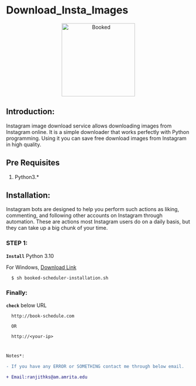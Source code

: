 # Download_Insta_Images


<p align="center">
  <img width="200" src="https://upload.wikimedia.org/wikipedia/commons/9/95/Instagram_logo_2022.svg" alt="Booked">
  </p>


## Introduction: 

  Instagram image download service allows downloading images from Instagram online. It is a simple downloader that works perfectly with Python programming. Using it you can save free download images from Instagram in high quality.

## Pre Requisites

1. Python3.*

 
## Installation:

  Instagram bots are designed to help you perform such actions as liking, commenting, and following other accounts on Instagram through automation. These are actions most Instagram users do on a daily basis, but they can take up a big chunk of your time.
  
### STEP 1:

  <strong>```Install```</strong> Python 3.10
  
  For Windows, <a href="https://www.python.org/downloads/" target= "_blank">Download Link</a>
  
```
  $ sh booked-scheduler-installation.sh
```

### Finally:


  <strong>```check```</strong> below URL
  
```
  http://book-schedule.com

  OR 
  
  http://<your-ip>
```


#

```diff
Notes*:

- If you have any ERROR or SOMETHING contact me through below email.

+ Email:ranjithks@am.amrita.edu

```
